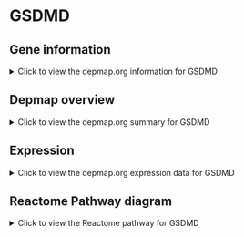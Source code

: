 <h1>GSDMD</h1>

<h2>Gene information</h2>
<details>
  <summary>Click to view the depmap.org information for GSDMD</summary>
  <p><a href="https://depmap.org/portal/gene/GSDMD?tab=about" target="_BLANK">Open page in a new tab...</a></p>
  <iframe src="https://depmap.org/portal/gene/GSDMD?tab=about" style="border:none;width:100%;height:800px"></iframe>
</details>

<h2>Depmap overview</h2>
<details>
  <summary>Click to view the depmap.org summary for GSDMD</summary>
  <p><a href="https://depmap.org/portal/gene/GSDMD?tab=overview" target="_BLANK">Open page in a new tab...</a></p>
  <iframe src="https://depmap.org/portal/gene/GSDMD?tab=overview" style="border:none;width:100%;height:800px"></iframe>
</details>

<h2>Expression</h2>
<details>
  <summary>Click to view the depmap.org expression data for GSDMD</summary>
  <p><a href="https://depmap.org/portal/gene/GSDMD?tab=characterization" target="_BLANK">Open page in a new tab...</a></p>
  <iframe src="https://depmap.org/portal/gene/GSDMD?tab=characterization" style="border:none;width:100%;height:800px"></iframe>
</details>



<h2>Reactome Pathway diagram</h2>
<details>
  <summary>Click to view the Reactome pathway for GSDMD</summary>
  <p><a href="https://reactome.org/PathwayBrowser/#/R-HSA-6798695" target="_BLANK">Open page in a new tab...</a></p>
  <p>Neutrophil degranulation</p>
<iframe src="https://reactome.org/PathwayBrowser/#/R-HSA-6798695" style="border:none;width:100%;height:800px"></iframe>
</details>



